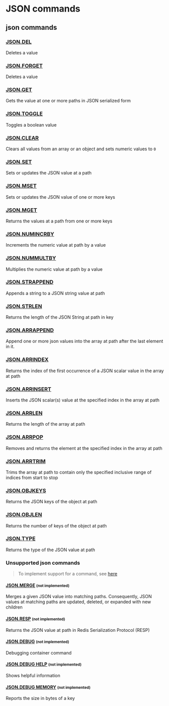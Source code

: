 # JSON commands

## json commands

### [JSON.DEL](https://redis.io/commands/json.del/)

Deletes a value

### [JSON.FORGET](https://redis.io/commands/json.forget/)

Deletes a value

### [JSON.GET](https://redis.io/commands/json.get/)

Gets the value at one or more paths in JSON serialized form

### [JSON.TOGGLE](https://redis.io/commands/json.toggle/)

Toggles a boolean value

### [JSON.CLEAR](https://redis.io/commands/json.clear/)

Clears all values from an array or an object and sets numeric values to `0`

### [JSON.SET](https://redis.io/commands/json.set/)

Sets or updates the JSON value at a path

### [JSON.MSET](https://redis.io/commands/json.mset/)

Sets or updates the JSON value of one or more keys

### [JSON.MGET](https://redis.io/commands/json.mget/)

Returns the values at a path from one or more keys

### [JSON.NUMINCRBY](https://redis.io/commands/json.numincrby/)

Increments the numeric value at path by a value

### [JSON.NUMMULTBY](https://redis.io/commands/json.nummultby/)

Multiplies the numeric value at path by a value

### [JSON.STRAPPEND](https://redis.io/commands/json.strappend/)

Appends a string to a JSON string value at path

### [JSON.STRLEN](https://redis.io/commands/json.strlen/)

Returns the length of the JSON String at path in key

### [JSON.ARRAPPEND](https://redis.io/commands/json.arrappend/)

Append one or more json values into the array at path after the last element in it.

### [JSON.ARRINDEX](https://redis.io/commands/json.arrindex/)

Returns the index of the first occurrence of a JSON scalar value in the array at path

### [JSON.ARRINSERT](https://redis.io/commands/json.arrinsert/)

Inserts the JSON scalar(s) value at the specified index in the array at path

### [JSON.ARRLEN](https://redis.io/commands/json.arrlen/)

Returns the length of the array at path

### [JSON.ARRPOP](https://redis.io/commands/json.arrpop/)

Removes and returns the element at the specified index in the array at path

### [JSON.ARRTRIM](https://redis.io/commands/json.arrtrim/)

Trims the array at path to contain only the specified inclusive range of indices from start to stop

### [JSON.OBJKEYS](https://redis.io/commands/json.objkeys/)

Returns the JSON keys of the object at path

### [JSON.OBJLEN](https://redis.io/commands/json.objlen/)

Returns the number of keys of the object at path

### [JSON.TYPE](https://redis.io/commands/json.type/)

Returns the type of the JSON value at path


### Unsupported json commands 
> To implement support for a command, see [here](../../guides/implement-command/) 

#### [JSON.MERGE](https://redis.io/commands/json.merge/) <small>(not implemented)</small>

Merges a given JSON value into matching paths. Consequently, JSON values at matching paths are updated, deleted, or expanded with new children

#### [JSON.RESP](https://redis.io/commands/json.resp/) <small>(not implemented)</small>

Returns the JSON value at path in Redis Serialization Protocol (RESP)

#### [JSON.DEBUG](https://redis.io/commands/json.debug/) <small>(not implemented)</small>

Debugging container command

#### [JSON.DEBUG HELP](https://redis.io/commands/json.debug-help/) <small>(not implemented)</small>

Shows helpful information

#### [JSON.DEBUG MEMORY](https://redis.io/commands/json.debug-memory/) <small>(not implemented)</small>

Reports the size in bytes of a key


